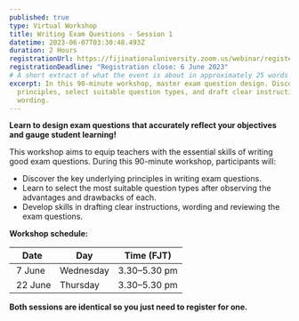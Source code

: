 ```yaml
---
published: true
type: Virtual Workshop
title: Writing Exam Questions - Session 1
datetime: 2023-06-07T03:30:48.493Z
duration: 2 Hours
registrationUrl: https://fijinationaluniversity.zoom.us/webinar/register/WN_vOQtYCfpSFSXKInj2NZOJw
registrationDeadline: "Registration close: 6 June 2023"
# A short extract of what the event is about in approximately 25 words
excerpt: In this 90-minute workshop, master exam question design. Discover key
  principles, select suitable question types, and draft clear instructions and
  wording.
---
```

**Learn to design exam questions that accurately reflect your objectives and gauge student learning!**

This workshop aims to equip teachers with the essential skills of writing good exam questions. During this 90-minute workshop, participants will:

* Discover the key underlying principles in writing exam questions.
* Learn to select the most suitable question types after observing the advantages and drawbacks of each.
* Develop skills in drafting clear instructions, wording and reviewing the exam questions.

**Workshop schedule:**

| Date      | Day       | Time (FJT)   |
| --------- | --------- | ------------ |
| ﻿ 7 June  | Wednesday | 3.30–5.30 pm |
| ﻿ 22 June | Thursday  | 3.30–5.30 pm |

**Both sessions are identical so you just need to register for one.**